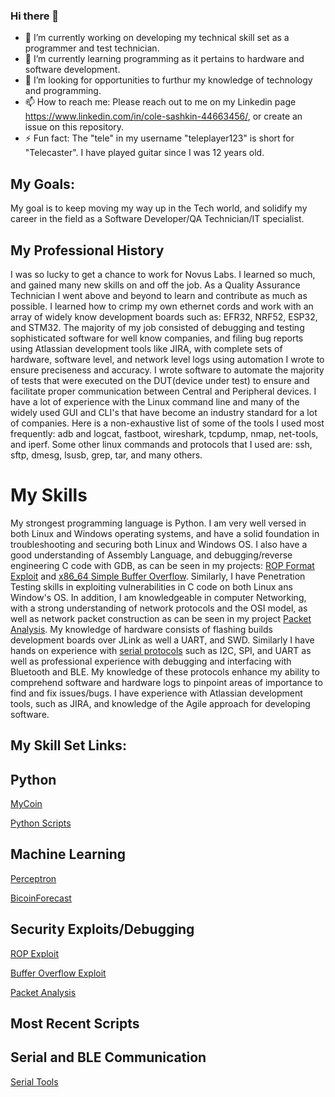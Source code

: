 ### Hi there 👋

- 🔭 I’m currently working on developing my technical skill set as a programmer and test technician. 
- 🌱 I’m currently learning programming as it pertains to hardware and software development.
- 🤔 I’m looking for opportunities to furthur my knowledge of technology and programming.
- 📫 How to reach me: Please reach out to me on my Linkedin page https://www.linkedin.com/in/cole-sashkin-44663456/, or create an issue on this repository. 
- ⚡ Fun fact: The "tele" in my username "teleplayer123" is short for "Telecaster". I have played guitar since I was 12 years old.

My Goals:
----
My goal is to keep moving my way up in the Tech world, and solidify my career in the field as a Software Developer/QA Technician/IT specialist.

My Professional History
----
I was so lucky to get a chance to work for Novus Labs. I learned so much, and gained many new skills on and off the job.
As a Quality Assurance Technician I went above and beyond to learn and contribute as much as possible.
I learned how to crimp my own ethernet cords and work with an array of widely know development boards such as: EFR32, NRF52, ESP32, and STM32.
The majority of my job consisted of debugging and testing sophisticated software for well know companies, and filing bug reports using Atlassian development tools 
like JIRA, with complete sets of hardware, software level, and network level logs using automation I wrote to ensure preciseness and accuracy. 
I wrote software to automate the majority of tests that were executed on the DUT(device under test) to ensure and facilitate proper communication
between Central and Peripheral devices. I have a lot of experience with the Linux command line and many of the widely used GUI and CLI's that have become an 
industry standard for a lot of companies. Here is a non-exhaustive list of some of the tools I used most frequently: adb and logcat, fastboot, wireshark, tcpdump,
nmap, net-tools, and iperf. Some other linux commands and protocols that I used are: ssh, sftp, dmesg, lsusb, grep, tar, and many others.

# My Skills
My strongest programming language is Python. I am very well versed in both Linux and Windows operating systems,
and have a solid foundation in troubleshooting and securing both Linux and Windows OS. I also
have a good understanding of Assembly Language, and debugging/reverse engineering C code with GDB,
as can be seen in my projects: [ROP Format Exploit](https://github.com/teleplayer123/ROP-Format-Exploit)
and [x86_64 Simple Buffer Overflow](https://github.com/teleplayer123/x86_64-Simple-BOF).
Similarly, I have Penetration Testing skills in exploiting vulnerabilities in C code on both 
Linux ans Window's OS. In addition, I am knowledgeable in computer Networking, with a strong understanding of
network protocols and the OSI model, as well as network packet construction as can be seen in my 
project [Packet Analysis](https://github.com/teleplayer123/packet_analysis_v1.2). My knowledge of hardware 
consists of flashing builds development boards over JLink as well a UART, and SWD. Similarly I have hands on
experience with [serial protocols](https://github.com/teleplayer123/SerialComTools) such as I2C, SPI, and UART as well as professional experience with debugging and
interfacing with Bluetooth and BLE. My knowledge of these protocols enhance my ability to comprehend software and 
hardware logs to pinpoint areas of importance to find and fix issues/bugs. I have experience with Atlassian development tools,
such as JIRA, and knowledge of the Agile approach for developing software.

My Skill Set Links:
----
## Python
[MyCoin](https://github.com/teleplayer123/MyCoin)

[Python Scripts](https://github.com/teleplayer123/My_Codes)

## Machine Learning
[Perceptron](https://github.com/teleplayer123/Perceptron)

[BicoinForecast](https://github.com/teleplayer123/BitcoinForecast)

## Security Exploits/Debugging

[ROP Exploit](https://github.com/teleplayer123/ROP-Format-Exploit)

[Buffer Overflow Exploit](https://github.com/teleplayer123/x86_64-Simple-BOF)

[Packet Analysis](https://github.com/teleplayer123/packet_analysis_v1.2)

Most Recent Scripts
----

## Serial and BLE Communication
[Serial Tools](https://github.com/teleplayer123/SerialComTools)
